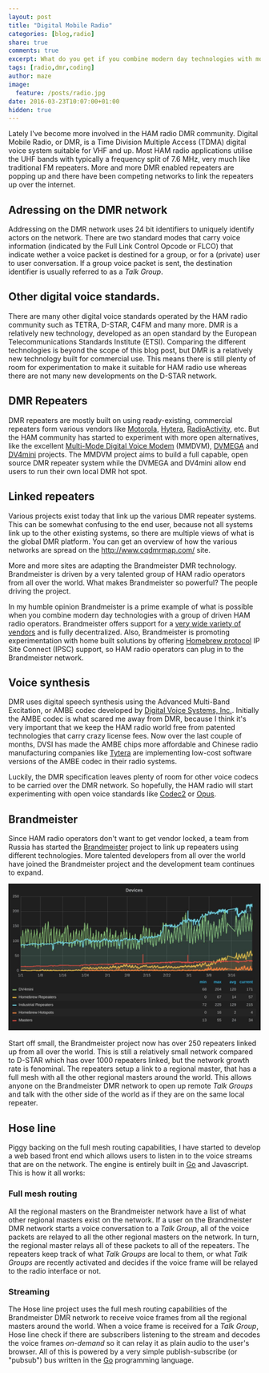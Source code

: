 ```yaml
---
layout: post
title: "Digital Mobile Radio"
categories: [blog,radio]
share: true
comments: true
excerpt: What do you get if you combine modern day technologies with motivated HAMs?
tags: [radio,dmr,coding]
author: maze
image:
  feature: /posts/radio.jpg
date: 2016-03-23T10:07:00+01:00
hidden: true
---
```

Lately I've become more involved in the HAM radio DMR community. Digital
Mobile Radio, or DMR, is a Time Division Multiple Access (TDMA) digital voice
system suitable for VHF and up. Most HAM radio applications utilise the UHF
bands with typically a frequency split of 7.6 MHz, very much like traditional
FM repeaters. More and more DMR enabled repeaters are popping up and there have
been competing networks to link the repeaters up over the internet.

## Adressing on the DMR network

Addressing on the DMR network uses 24 bit identifiers to uniquely identify
actors on the network. There are two standard modes that carry voice
information (indicated by the Full Link Control Opcode or FLCO) that indicate
wether a voice packet is destined for a group, or for a (private) user to user
conversation. If a group voice packet is sent, the destination identifier is
usually referred to as a *Talk Group*.

## Other digital voice standards.

There are many other digital voice standards operated by the HAM radio
community such as TETRA, D-STAR, C4FM and many more. DMR is a relatively new
technology, developed as an open standard by the European Telecommunications
Standards Institute (ETSI). Comparing the different technologies is beyond
the scope of this blog post, but DMR is a relatively new technology built
for commercial use. This means there is still plenty of room for
experimentation to make it suitable for HAM radio use whereas there are not
many new developments on the D-STAR network.

## DMR Repeaters

DMR repeaters are mostly built on using ready-existing, commercial repeaters
form various vendors like [Motorola][], [Hytera][], [RadioActivity][], etc.
But the HAM community has started to experiment with more open alternatives,
like the excellent [Multi-Mode Digital Voice Modem][] (MMDVM), [DVMEGA][]
and [DV4mini][] projects. The MMDVM project aims to build a full capable,
open source DMR repeater system while the DVMEGA and DV4mini allow end users
to run their own local DMR hot spot.

## Linked repeaters

Various projects exist today that link up the various DMR repeater systems.
This can be somewhat confusing to the end user, because not all systems link up
to the other existing systems, so there are multiple views of what is the
global DMR platform. You can get an overview of how the various networks are
spread on the http://www.cqdmrmap.com/ site.

More and more sites are adapting the Brandmeister DMR technology. Brandmeister
is driven by a very talented group of HAM radio operators from all over the
world. What makes Brandmeister so powerful? The people driving the project.

In my humble opinion Brandmeister is a prime example of what is possible
when you combine modern day technologies with a group of driven HAM radio
operators. Brandmeister offers support for a [very wide variety of
vendors](http://www.dstar.su/tools/panel/list.htm) and is fully decentralized.
Also, Brandmeister is promoting experimentation with home built solutions by
offering [Homebrew protocol](https://bm.pd0zry.nl/index.php/Protocols) IP
Site Connect (IPSC) support, so HAM radio operators can plug in to the
Brandmeister network.

## Voice synthesis

DMR uses digital speech synthesis using the Advanced Multi-Band Excitation, or
AMBE codec developed by [Digital Voice Systems, Inc.](http://www.dvsinc.com).
Initially the AMBE codec is what scared me away from DMR, because I think it's
very important that we keep the HAM radio world free from patented technologies
that carry crazy license fees. Now over the last couple of months, DVSI has
made the AMBE chips more affordable and Chinese radio manufacturing companies
like [Tytera][] are implementing low-cost software versions of the AMBE codec
in their radio systems.

Luckily, the DMR specification leaves plenty of room for other voice codecs to
be carried over the DMR network. So hopefully, the HAM radio will start
experimenting with open voice standards like [Codec2][] or [Opus][].

## Brandmeister

Since HAM radio operators don't want to get vendor locked, a team from Russia
has started the [Brandmeister][] project to link up repeaters using different
technologies. More talented developers from all over the world have joined the
Brandmeister project and the development team continues to expand.

![Brandmeister network growth](/images/bm-growth.png)

Start off small, the Brandmeister project now has over 250 repeaters linked up
from all over the world. This is still a relatively small network compared to
D-STAR which has over 1000 repeaters linked, but the network growth rate is
fenominal. The repeaters setup a link to a regional master, that
has a full mesh with all the other regional masters around the world. This
allows anyone on the Brandmeister DMR network to open up remote *Talk Groups* 
and talk with the other side of the world as if they are on the same local
repeater.

## Hose line

Piggy backing on the full mesh routing capabilities, I have started to develop
a web based front end which allows users to listen in to the voice streams that
are on the network. The engine is entirely built in [Go][] and Javascript. This
is how it all works:

### Full mesh routing

All the regional masters on the Brandmeister network have a list of what other
regional masters exist on the network. If a user on the Brandmeister DMR network
starts a voice conversation to a *Talk Group*, all of the voice packets are
relayed to all the other regional masters on the network. In turn, the regional
master relays all of these packets to all of the repeaters. The repeaters keep
track of what *Talk Groups* are local to them, or what *Talk Groups* are recently
activated and decides if the voice frame will be relayed to the radio interface
or not.

### Streaming

The Hose line project uses the full mesh routing capabilities of the
Brandmeister DMR network to receive voice frames from all the regional masters
around the world. When a voice frame is received for a *Talk Group*, Hose line
check if there are subscribers listening to the stream and decodes the voice
frames *on-demand* so it can relay it as plain audio to the user's browser. All
of this is powered by a very simple publish-subscribe (or "pubsub") bus written
in the [Go][] programming language.

[Motorola]: http://www.motorolasolutions.com/en_us/products/mototrbo-systems/infrastructure.html
[Hytera]: http://www.hytera-mobilfunk.com/dmr/
[RadioActivity]: http://www.radioactivity-tlc.com
[Multi-Mode Digital Voice Modem]: http://mmdvm.blogspot.com
[DVMEGA]: http://www.dvmega.auria.nl
[DV4mini]: http://www.g0hwc.com/dv4mini.html
[Tytera]: http://www.tyt888.com/
[Codec2]: http://www.rowetel.com/blog/?page_id=452
[Opus]: https://www.opus-codec.org/
[Brandmeister]: http://www.brandmeister.network/
[Go]: http://golang.org/

